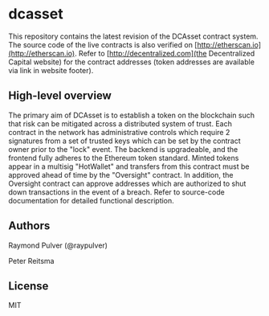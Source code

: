 # dcasset

This repository contains the latest revision of the DCAsset contract system. The source code of the live contracts is also verified on [http://etherscan.io](http://etherscan.io). Refer to [http://decentralized.com](the Decentralized Capital website) for the contract addresses (token addresses are available via link in website footer).

## High-level overview

The primary aim of DCAsset is to establish a token on the blockchain such that risk can be mitigated across a distributed system of trust. Each contract in the network has administrative controls which require 2 signatures from a set of trusted keys which can be set by the contract owner prior to the "lock" event. The backend is upgradeable, and the frontend fully adheres to the Ethereum token standard. Minted tokens appear in a multisig "HotWallet" and transfers from this contract must be approved ahead of time by the "Oversight" contract. In addition, the Oversight contract can approve addresses which are authorized to shut down transactions in the event of a breach. Refer to source-code documentation for detailed functional description.

## Authors

Raymond Pulver (@raypulver)

Peter Reitsma

## License

MIT
